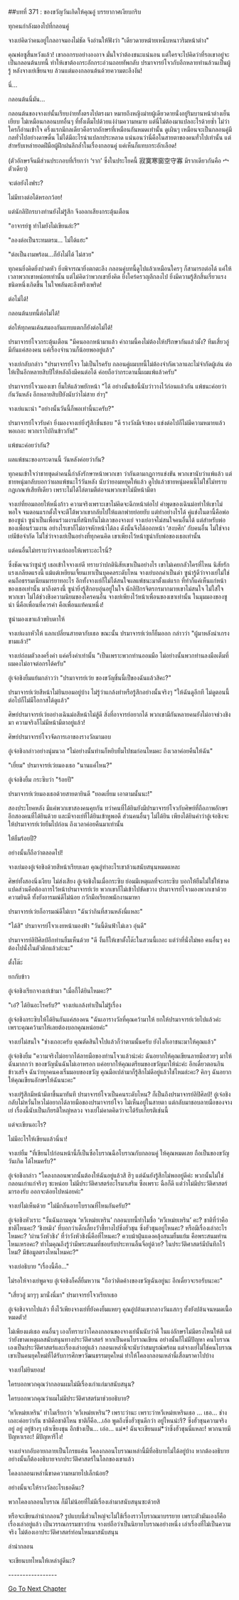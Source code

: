 ##บทที่ 371 : ของขวัญวันเกิดให้คุณอู๋
บรรยากาศเงียบกริบ

ทุกคนกำลังมองไปที่กลอนคู่

จางเย่คิดว่าคนอยู่ไกลอาจมองไม่ชัด จึงอ่านให้ฟังว่า "เดียวดายหม้ายเหน็บหนาวริมหน้าต่าง"

คุณพ่อซูสิ้นหวังแล้ว! เขาออกรบอย่างองอาจ มั่นใจว่าต้องชนะแน่นอน แต่ใครจะไปคิดว่าที่รอเขาอยู่จะเป็นกลอนต้นบทนี้ ทำให้เขาต้องกระอักกระอ่วนถอยทัพกลับ ปรมาจารย์โจวกับอีกหลายท่านล้วนเป็นผู้รู้ หลังจางเย่เขียนจบ ล้วนแต่มองกลอนต้นด้วยความตะลึงงัน!

นี่...

กลอนต้นนี่มัน…

กลอนต้นของจางเย่นั้นเรียบง่ายทั้งตรงไปตรงมา หมายถึงหญิงม่ายผู้เดียวดายนั่งอยู่ริมบานหน้าต่างเย็นเยียบ ไม่เหมือนกลอนบทอื่นๆ ที่ทั้งเต็มไปด้วยแง่ง่ามความหมาย แต่นี่ไม่ต้องมาแปลอะไรด้วยซ้ำ ไม่ว่าใครก็อ่านเข้าใจ ครึ่งแรกมีกลเดียวคือรากอักษรที่เหมือนกันหมดเท่านั้น ดูเผินๆ เหมือนจะเป็นกลอนคู่มีกลทั่วไปอย่างดาษดื่น ไม่ได้มีอะไรน่าแปลกประหลาด แน่นอนว่านี่คือในสายตาของคนทั่วไปเท่านั้น แต่สำหรับเหล่ายอดฝีมือผู้ฝึกฝนลึกล้ำในเรื่องกลอนคู่ แค่เห็นก็แทบกระอักเลือด!

(ตัวอักษรจีนมีส่วนประกอบที่เรียกว่า ‘ราก’ ซึ่งในประโยคนี้ 寂寞寒窗空守寡 มีรากเดียวกันคือ 宀 ตัวเดียว)

จะต่อยังไงฟระ?

ไม่มีทางต่อได้หรอกว้อย!

แต่นักลิปิกรบางท่านยังไม่รู้สึก จึงออกเสียงกระตุ้นเตือน

"อาจารย์ซู ทำไมยังไม่เขียนล่ะ?"

"ลองต่อเป็นระทมตรม... ไม่ได้แฮะ"

"ต่อเป็นงามพร้อม...ก็ยังไม่ได้ ไม่สวย"

ทุกคนยิ่งคิดยิ่งปวดหัว ยิ่งพิจารณายิ่งตกตะลึง กลอนคู่บทนี้ดูไปแล้วเหมือนใครๆ ก็สามารถต่อได้ แค่ให้เวลาพวกเขาหน่อยเท่านั้น แต่ไม่คิดว่าพวกเขายิ่งคิด ยิ่งใคร่ครวญลึกลงไป ยิ่งมีความรู้สึกสิ้นเรี่ยวแรงชนิดหนึ่งเกิดขึ้น ในใจพลันตะลึงพรึงเพริด!

ต่อไม่ได้!

กลอนต้นบทนี้ต่อไม่ได้!

ต่อให้ทุกคนเค้นสมองกันแทบแตกก็ยังต่อไม่ได้!

ปรมาจารย์โจวกระตุ้นเตือน "มีคนออกหน้ามาแล้ว คำถามนี้คงไม่ต้องให้ปรึกษากันแล้วมั้ง? ทีมเสี่ยวอู๋มีกันแค่สองคน แค่เรื่องจำนวนก็น้อยพออยู่แล้ว"

จางเย่กลับกล่าว "ปรมาจารย์โจว ไม่เป็นไรครับ กลอนคู่ผมบทนี้ไม่ต้องจำกัดเวลาและไม่จำกัดผู้เล่น ต่อให้เป็นอีกหลายสิบปีให้หลังถึงมีคนต่อได้ ค่อยถือว่ากระดานนี้ผมแพ้แล้วครับ"

ปรมาจารย์โจวมองเขา ยิ้มให้แล้วพยักหน้า "ได้ อย่างนั้นข้อนี้นับว่าวางไว้ก่อนแล้วกัน แพ้ชนะค่อยว่ากันวันหลัง อีกหลายสิบปียังนับว่าไม่สาย ฮ่าๆ"

จางเย่แนะนำ "อย่างนั้นวันนี้ก็พอเท่านี้นะครับ?"

ปรมาจารย์โจวรับคำ ยิ่งมองจางเย่ยิ่งรู้สึกชื่นชอบ "ดี รางวัลมีเจ้าของ แข่งต่อไปก็ไม่มีความหมายแล้ว พอเถอะ พวกเราไปกินข้าวกัน!"

แพ้ชนะค่อยว่ากัน?

ผลแพ้ชนะของกระดานนี้ วันหลังค่อยว่ากัน?

ทุกคนเข้าใจว่าชายชุดดำคนนี้กำลังรักษาหน้าพวกเขา ว่ากันตามกฎการแข่งขัน พวกเขานับว่าแพ้แล้ว แต่ชายหนุ่มกลับบอกว่าผลแพ้ชนะไว้วันหลัง นับว่ายอมหยุดให้แล้ว ดูไปแล้วชายหนุ่มคนนี้ไม่ใช่ไม่ทราบกฎเกณฑ์เสียทีเดียว เพราะไม่ได้ไล่ตามตีต่อจนพวกเขาไม่มีหน้ามีตา

จางเย่ที่ยอมถอยให้หนึ่งก้าว ความจริงเพราะเขาไม่คิดจะฉีกหน้าต่อไป คำพูดของเฉินม่อทำให้เขาไม่พอใจ จนตอนแรกตั้งใจจะตีโต้พวกเขากลับไปให้แตกพ่ายย่อยยับ แต่ทำอย่างไรได้ คู่แข่งในตานี้คือพ่อของซูน่า ซูน่าเป็นเพื่อนร่วมงานที่สนิทกันไม่เลวของจางเย่ จางเย่อาจไม่สนใจคนอื่นได้ แต่สำหรับพ่อของเพื่อนร่วมงาน อย่างไรเขาก็ไม่อาจหักหน้าได้ลง ดังนั้นจึงได้ออกหน้า ‘สงบศึก’ กับคนอื่น ไม่ใช่จางเย่มีข้อจำกัด ไม่ใช่ว่าจางเย่เป็นอย่างที่ทุกคนคิด เขาเพียงไว้หน้าซูน่ากับพ่อของเธอเท่านั้น

แต่คนอื่นไม่ทราบว่าจางเย่ถอยให้เพราะอะไรนี่?

ซึ่งชัดเจนว่าซูน่ารู้ เธอเข้าใจจางเย่ดี ทราบว่าปกตินิสัยเขาเป็นอย่างไร เขาไม่เคยกลัวใครที่ไหน นิสัยรักแรงเกลียดแรงนี้ แม้แต่เหยียนเจี้ยนเทาเป็นบุคคลระดับไหน จางเย่บอกด่าเป็นด่า ซูน่ารู้ดีว่าจางเย่ไม่ใช่คนถือธรรมเนียมมารยาทอะไร อีกทั้งจางเย่ก็ไม่ได้สนใจผลแพ้ชนะมาตั้งแต่แรก ที่ทำก็แค่เห็นแก่หน้าของเธอเท่านั้น มาถึงตรงนี้ ซูน่ายิ่งรู้สึกอบอุ่นอยู่ในใจ นักลิปิกรจิตรกรมากมายเขาไม่สนใจ ไม่ใส่ใจพวกเขา ไม่ได้ช่วงชิงความนิยมของใครคนอื่น จางเย่เพียงไว้หน้าเพื่อนของเขาเท่านั้น ในมุมมองของซูน่า นี่คือเพื่อนที่ควรค่า คือเพื่อนแท้คนหนึ่ง!

ซูน่ามองเขาแล้วขยิบตาให้

จางเย่ผงกหัวให้ แลกเปลี่ยนสายตากับเธอ
ขณะนั้น ปรมาจารย์เว่ยก็ยิ้มออก กล่าวว่า "ผู้มาหลังน่าเกรงขามแล้ว!"

จางเย่ถ่อมตัวลงครึ่งคำ แค่ครึ่งคำเท่านั้น "เป็นเพราะพวกท่านออมมือ ไม่อย่างนั้นพวกท่านลงมือเต็มที่ ผมคงไม่อาจต่อกรได้ครับ"

อู๋เจ๋อชิงยิ้มแย้มกล่าวว่า "ปรมาจารย์เว่ย ของขวัญชิ้นนี้เป็ของฉันแล้วสิคะ?"

ปรมาจารย์เว่ยสีหน้าไม่ยินยอมอยู่บ้าง ไม่รู้ว่าแกล้งทำหรือรู้สึกอย่างนั้นจริงๆ "ให้ฉันดูอีกที ไม่ดูตอนนี้ต่อไปก็ไม่มีโอกาสได้ดูแล้ว"

ศิษย์ปรมาจารย์เว่ยอย่างเฉินม่อสีหน้าไม่สู้ดี สิ่งที่อาจารย์อยากได้ พวกเขามีกันหลายคนยังไม่อาจช่วงชิงมา ความจริงก็ไม่มีหน้ามีตาอยู่แล้ว!

ศิษย์ปรมาจารย์โจวจัดการเอาของรางวัลมามอบ

อู๋เจ๋อชิงกล่าวอย่างนุ่มนวล "ไม่อย่างนั้นท่านก็หยิบยืมไปชมก่อนไหมคะ ถึงเวลาค่อยคืนให้ฉัน"

"เยี่ยม" ปรมาจารย์เว่ยมองเธอ "นานแค่ไหน?"

อู๋เจ๋อชิงยิ้ม กระซิบว่า "ร้อยปี"

ปรมาจารย์เว่ยมองเธอด้วยสายตายินดี "ยอดเยี่ยม เอาตามนั้นนะ!"

สองประโยคหลัง มีแค่พวกเขาสองคนคุยกัน ทว่าคนที่ได้ยินยังมีปรมาจารย์โจวกับศิษย์ที่ถือภาพอักษรอีกสองคนที่ได้ยินด้วย และมีจางเย่ที่ได้ยินเข้าหูพอดี ส่วนคนอื่นๆ ไม่ได้ยิน เพียงได้ยินคำว่าอู๋เจ๋อชิงจะให้ปรมาจารย์เว่ยยืมไปก่อน ถึงเวลาค่อยคืนมาเท่านั้น

ให้ยืมร้อยปี?

อย่างนั้นก็ถือว่าตลอดไป!

จางเย่มองอู๋เจ๋อชิงด้วยสีหน้าเรียบเฉย คุณอู๋ทำอะไรเขาล้วนสนับสนุนหมดแหละ

ศิษย์ทั้งสองนิ่งเงียบ ไม่ส่งเสียง อู๋เจ๋อชิงในเมื่อกระซิบ ย่อมมีเหตุผลที่จะกระซิบ บอกให้ยืมไม่ใช่ให้ขาด แปดส่วนคือต้องการไว้หน้าปรมาจารย์เว่ย พวกเขาก็ไม่เข้าไปขัดขวาง
ปรมาจารย์โจวมองพวกเขาด้วยความยินดี ทั้งยังอารมณ์ดีไม่น้อย กวักมือเรียกพนักงานมาหา

ปรมาจารย์เว่ยก็อารมณ์ดีไม่เบา "ฉันว่ากินที่สวนหลังนี่แหละ"

"ได้สิ" ปรมาจารย์โจวเงยหน้ามองฟ้า "วันนี้ดินฟ้าไม่เลว อุ่นดี"

ปรมาจารย์ลิปิศิลป์อีกท่านยิ้มเห็นด้วย "ดี งั้นก็ให้เขาตั้งโต๊ะในสวนนี้เถอะ แต่ว่าที่นั่งไม่พอ คนอื่นๆ คงต้องไปนั่งในตัวตึกแล้วล่ะนะ"

ตั้งโต๊ะ

ยกกับข้าว

อู๋เจ๋อชิงเรียกจางเย่เข้ามา "เมื่อกี้ได้ยินไหมคะ?"

"เอ๋? ได้ยินอะไรครับ?" จางเย่แกล้งทำเป็นไม่รู้เรื่อง

อู๋เจ๋อชิงกระซิบให้ได้ยินกันแค่สองคน "ฉันเอารางวัลที่คุณคว้ามาให้ ยกให้ปรมาจารย์เว่ยไปแล้วค่ะ เพราะคุณคว้ามาให้เลยต้องบอกคุณหน่อยค่ะ"

จางเย่ไม่สนใจ "ช่างเถอะครับ คุณตัดสินใจไปแล้วก็ว่าตามนั้นครับ ยังไงก็เอาชนะมาให้คุณแล้ว"

อู๋เจ๋อชิงยิ้ม "ความจริงไม่อยากได้ลายมือของท่านโจวแล้วน่ะค่ะ ฉันอยากให้คุณเขียนลายมือสวยๆ มาให้ฉันมากกว่า ของขวัญนั่นฉันไม่เอาหรอก แค่อยากให้คุณเตรียมของขวัญมาให้น่ะค่ะ อีกเดี๋ยวตอนกินข้าวเสร็จ ฉันว่าทุกคนคงเริ่มมอบของขวัญ คุณมือเปล่ามาก็รู้สึกไม่ดีอยู่แล้วใช่ไหมล่ะคะ? คิกๆ ฉันอยากให้คุณเขียนอักษรให้ฉันนะคะ"

จางเย่รู้สึกมีหน้ามีตาขึ้นมาทันที ปรมาจารย์โจวเป็นคนระดับไหน? ก็เป็นถึงปรมาจารย์ลิปิศิลป์! อู๋เจ๋อชิงกลับไม่หวั่นไหวไม่อยากได้ลายมือของปรมาจารย์โจว ไม่เห็นอยู่ในสายตา แต่กลับมาชอบลายมือของจางเย่ เรื่องนี้นับเป็นเกียรติใหญ่หลวง จางเย่ไม่คาดคิดว่าจะได้รับเกียรติเช่นนี้

แต่จะเขียนอะไร?

ไม่มีอะไรให้เขียนแล้วนี่นา!

จางเย่ยิ้ม "ที่เขียนไปก่อนหน้านี้ก็เป็นซือโบราณฉือโบราณกับกลอนคู่ ให้คุณหมดเลย ถือเป็นของขวัญวันเกิด ได้ไหมครับ?"

อู๋เจ๋อชิงกล่าว "โคลงกลอนพวกนั้นต้องให้ฉันอยู่แล้วสิ ฮิๆ แต่ฉันยังรู้สึกไม่พออยู่ดีค่ะ พวกนั้นไม่ใช่กลอนเก่าแก่จริงๆ ซะหน่อย ไม่มีประวัติศาสตร์อะไรมาเสริม ซือเพราะ ฉือก็ดี แต่ว่าไม่มีประวัติศาสตร์มารองรับ ออกจะด้อยไปหน่อยค่ะ"

จางเย่ไม่เห็นด้วย "ไม่มีกลิ่นอายโบราณที่ไหนกันครับ?"

อู๋เจ๋อชิงหัวเราะ "งั้นฉันถามคุณ ‘หวีเหม่ยเหริน’ กลอนบทนี้ทำไมชื่อ ‘หวีเหม่ยเหริน’ คะ? ชาติที่ว่าคือชาติไหนคะ? ‘ชิงหมิง’ ที่บอกว่าเด็กเลี้ยงวัวชี้ทางไปซิ่งฮัวชุน ซิ่งฮัวชุนอยู่ไหนคะ? หรือมีเรื่องเล่าอะไรไหมคะ? ‘ผ่านวังหัวชิง’ ที่ว่าวังหัวชิงนี่คือที่ไหนคะ? ควบม้าฝุ่นแดงคลุ้งสนมยิ้มแย้ม คือพระสนมท่านไหนเหรอคะ? ทำไมคุณถึงรู้ว่ามีพระสนมที่ชอบรับประทานลิ้นจี่อยู่ด้วย? ในประวัติศาสตร์มีบันทึกไว้ไหม? มีข้อมูลตรงไหนไหมคะ?"

จางเย่อธิบาย "เรื่องนี้คือ..."

ไม่รอให้จางเย่พูดจบ อู๋เจ๋อชิงก็คลี่ยิ้มหวาน "ถือว่าติดค้างของขวัญฉันอยู่นะ อีกเดี๋ยวจะรอรับนะคะ"

"เสี่ยวอู๋ มาๆๆ มานั่งนี่มา" ปรมาจารย์โจวเรียกเธอ

อู๋เจ๋อชิงจากไปแล้ว ทิ้งไว้เพียงจางเย่ที่ยังคงยิ้มแหยๆ คุณอู๋ปล้นเขากลางวันแสกๆ ทั้งยังปล้นจนหมดเนื้อหมดตัว!

ไม่เพียงแต่เธอ คนอื่นๆ เองก็ทราบว่าโคลงกลอนของจางเย่นั้นนับว่าดี ในแง่อักษรไม่มีตรงไหนให้ติ แต่ว่ายังขาดเหตุผลสนับสนุนทางประวัติศาสตร์ หากเป็นคนโบราณเขียน อย่างนั้นก็ไม่มีปัญหา คนโบราณเองเป็นประวัติศาสตร์และเรื่องเล่าอยู่แล้ว กลอนเหล่านี้จะนับว่าสมบูรณ์พร้อม แต่จางเย่ไม่ใช่คนโบราณ เขาเป็นคนยุคใหม่ที่ได้รับการศึกษาวัฒนธรรมยุคใหม่ ทำให้โคลงกลอนเหล่านี้เสื่อมราคาไปบ้าง

จางเย่ไม่ยินยอม!

ใครบอกพวกคุณว่ากลอนผมไม่มีเรื่องเก่าแก่มาสนับสนุน?

ใครบอกพวกคุณว่าผมไม่มีประวัติศาสตร์มาช่วยอธิบาย?

‘หวีเหม่ยเหริน’ ทำไมเรียกว่า ‘หวีเหม่ยเหริน’? เพราะว่านะ เพราะว่าหวีเหม่ยเหรินเธอ ... เธอ... ช่างเถอะค่อยว่ากัน ชาติคือชาติไหน ชาติก็คือ...เอ้อ พูดถึงซิ่งฮัวชุนดีกว่า อยู่ไหนน่ะรึ? ซิ่งฮัวชุนความจริงอยู่ อยู่ อยู่ข้างๆ เต้าเซียงชุน อีกข้างเป็น... เอ่อ... แม่*! ฉันจะเขียนแม่*ว่าซิ่งฮัวชุนนี่แหละ! พวกนายมีปัญหาเรอะ! มีปัญหารึไง!

จางเย่จากอับอายกลายเป็นโกรธแค้น โคลงกลอนโบราณเหล่านี้มีที่อธิบายไม่ได้อยู่บ้าง หากต้องอธิบาย อย่างนั้นก็ต้องอธิบายจากประวัติศาสตร์ในโลกของเขาแล้ว

โคลงกลอนเหล่านี้ขาดความหมายไปเล็กน้อย?

อย่างนั้นจะให้รางวัลอะไรเธอดีนะ?

พวกโคลงกลอนโบราณ ก็มีไม่น้อยที่ไม่มีเรื่องเล่ามาสนับสนุนซะด้วยสิ

หรือจะเขียนลำนำกลอน? รูปแบบนี้ส่วนใหญ่จะไม่ใช้เรื่องราวโบราณมาบรรยาย เพราะตัวมันเองก็คือเรื่องเล่าอยู่แล้ว เป็นวรรณกรรมชาวบ้าน จางเย่ถือว่าเป็นนิยายโบราณอย่างหนึ่ง เล่าเรื่องที่ไม่เป็นความจริง ไม่ต้องเอาประวัติศาสตร์ท่อนไหนมาสนับสนุน

ลำนำกลอน

จะเขียนบทไหนให้เหล่าอู๋ดีนะ?

*-*-*-*-*-*-*-*-*-*-*-*-*-*-*-*-*-*


[Go To Next Chapter]( ./72.md)